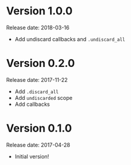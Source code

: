 # Version 1.0.0
Release date: 2018-03-16

* Add undiscard callbacks and `.undiscard_all`

# Version 0.2.0
Release date: 2017-11-22

* Add `.discard_all`
* Add `undiscarded` scope
* Add callbacks

# Version 0.1.0
Release date: 2017-04-28

* Initial version!
